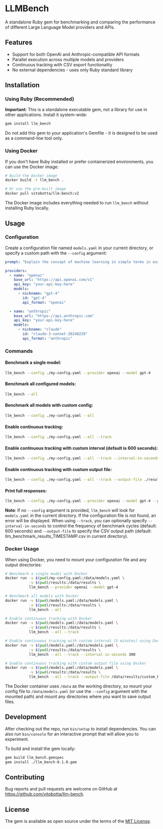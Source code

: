 # LLMBench

A standalone Ruby gem for benchmarking and comparing the performance of different Large Language Model providers and APIs.

## Features

- Support for both OpenAI and Anthropic-compatible API formats
- Parallel execution across multiple models and providers
- Continuous tracking with CSV export functionality
- No external dependencies - uses only Ruby standard library

## Installation

### Using Ruby (Recommended)

**Important**: This is a standalone executable gem, not a library for use in other applications. Install it system-wide:

```bash
gem install llm_bench
```

Do not add this gem to your application's Gemfile - it is designed to be used as a command-line tool only.

### Using Docker

If you don't have Ruby installed or prefer containerized environments, you can use the Docker image:

```bash
# Build the Docker image
docker build -t llm_bench .

# Or use the pre-built image
docker pull vitobotta/llm-bench:v2
```

The Docker image includes everything needed to run `llm_bench` without installing Ruby locally.

## Usage

### Configuration

Create a configuration file named `models.yaml` in your current directory, or specify a custom path with the `--config` argument:

```yaml
prompt: "Explain the concept of machine learning in simple terms in exactly 300 words..."

providers:
  - name: "openai"
    base_url: "https://api.openai.com/v1"
    api_key: "your-api-key-here"
    models:
      - nickname: "gpt-4"
        id: "gpt-4"
        api_format: "openai"

  - name: "anthropic"
    base_url: "https://api.anthropic.com"
    api_key: "your-api-key-here"
    models:
      - nickname: "claude"
        id: "claude-3-sonnet-20240229"
        api_format: "anthropic"
```

### Commands

#### Benchmark a single model:
```bash
llm_bench --config ./my-config.yaml --provider openai --model gpt-4
```

#### Benchmark all configured models:
```bash
llm_bench --all
```

#### Benchmark all models with custom config:
```bash
llm_bench --config ./my-config.yaml --all
```

#### Enable continuous tracking:
```bash
llm_bench --config ./my-config.yaml --all --track
```

#### Enable continuous tracking with custom interval (default is 600 seconds):
```bash
llm_bench --config ./my-config.yaml --all --track --interval-in-seconds 300
```

#### Enable continuous tracking with custom output file:
```bash
llm_bench --config ./my-config.yaml --all --track --output-file ./results/benchmark_results.csv
```

#### Print full responses:
```bash
llm_bench --config ./my-config.yaml --provider openai --model gpt-4 --print-result
```

**Note**: If no `--config` argument is provided, `llm_bench` will look for `models.yaml` in the current directory. If the configuration file is not found, an error will be displayed. When using `--track`, you can optionally specify `--interval-in-seconds` to control the frequency of benchmark cycles (default: 600 seconds) and `--output-file` to specify the CSV output path (default: llm_benchmark_results_TIMESTAMP.csv in current directory).

### Docker Usage

When using Docker, you need to mount your configuration file and any output directories:

```bash
# Benchmark a single model with Docker
docker run -v $(pwd)/my-config.yaml:/data/models.yaml \
           -v $(pwd)/results:/data/results \
           llm_bench --provider openai --model gpt-4

# Benchmark all models with Docker
docker run -v $(pwd)/models.yaml:/data/models.yaml \
           -v $(pwd)/results:/data/results \
           llm_bench --all

# Enable continuous tracking with Docker
docker run -v $(pwd)/models.yaml:/data/models.yaml \
           -v $(pwd)/results:/data/results \
           llm_bench --all --track

# Enable continuous tracking with custom interval (5 minutes) using Docker
docker run -v $(pwd)/models.yaml:/data/models.yaml \
           -v $(pwd)/results:/data/results \
           llm_bench --all --track --interval-in-seconds 300

# Enable continuous tracking with custom output file using Docker
docker run -v $(pwd)/models.yaml:/data/models.yaml \
           -v $(pwd)/results:/data/results \
           llm_bench --all --track --output-file /data/results/custom_benchmark.csv
```

The Docker container uses `/data` as the working directory, so mount your config file to `/data/models.yaml` (or use the `--config` argument with the mounted path) and mount any directories where you want to save output files.

## Development

After checking out the repo, run `bin/setup` to install dependencies. You can also run `bin/console` for an interactive prompt that will allow you to experiment.

To build and install the gem locally:

```bash
gem build llm_bench.gemspec
gem install ./llm_bench-0.1.0.gem
```

## Contributing

Bug reports and pull requests are welcome on GitHub at https://github.com/vitobotta/llm-bench.

## License

The gem is available as open source under the terms of the [MIT License](https://opensource.org/licenses/MIT).
